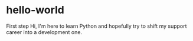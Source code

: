 # hello-world
First step
Hi, I'm here to learn Python and hopefully try to shift my support career into a development one. 
